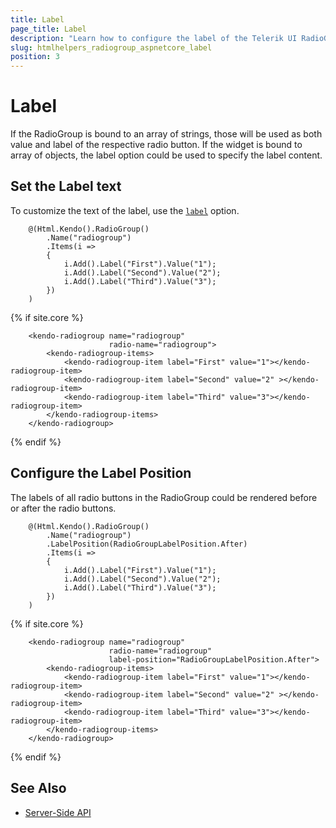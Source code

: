 ```yaml
---
title: Label
page_title: Label
description: "Learn how to configure the label of the Telerik UI RadioGroup for {{ site.framework }}."
slug: htmlhelpers_radiogroup_aspnetcore_label
position: 3
---
```


# Label

If the RadioGroup is bound to an array of strings, those will be used as both value and label of the respective radio button. If the widget is bound to array of objects, the label option could be used to specify the label content.

## Set the Label text

To customize the text of the label, use the [`label`](/api/javascript/ui/radiogroup/configuration/items.label) option. 

```HtmlHelper
    @(Html.Kendo().RadioGroup()
        .Name("radiogroup")
        .Items(i =>
        {
            i.Add().Label("First").Value("1");
            i.Add().Label("Second").Value("2");
            i.Add().Label("Third").Value("3");
        })
    )
```
{% if site.core %}
```TagHelper
    <kendo-radiogroup name="radiogroup"
                      radio-name="radiogroup">
        <kendo-radiogroup-items>
            <kendo-radiogroup-item label="First" value="1"></kendo-radiogroup-item>
            <kendo-radiogroup-item label="Second" value="2" ></kendo-radiogroup-item>
            <kendo-radiogroup-item label="Third" value="3"></kendo-radiogroup-item>
        </kendo-radiogroup-items>
    </kendo-radiogroup>
```
{% endif %}

## Configure the Label Position

The labels of all radio buttons in the RadioGroup could be rendered before or after the radio buttons.

```HtmlHelper
    @(Html.Kendo().RadioGroup()
        .Name("radiogroup")
        .LabelPosition(RadioGroupLabelPosition.After)
        .Items(i =>
        {
            i.Add().Label("First").Value("1");
            i.Add().Label("Second").Value("2");
            i.Add().Label("Third").Value("3");
        })
    )
```
{% if site.core %}
```TagHelper
    <kendo-radiogroup name="radiogroup"
                      radio-name="radiogroup"
                      label-position="RadioGroupLabelPosition.After">
        <kendo-radiogroup-items>
            <kendo-radiogroup-item label="First" value="1"></kendo-radiogroup-item>
            <kendo-radiogroup-item label="Second" value="2" ></kendo-radiogroup-item>
            <kendo-radiogroup-item label="Third" value="3"></kendo-radiogroup-item>
        </kendo-radiogroup-items>
    </kendo-radiogroup>
```
{% endif %}

## See Also

* [Server-Side API](/api/radiogroup)
